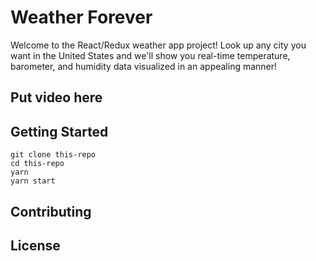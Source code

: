 # Weather Forever

Welcome to the React/Redux weather app project! Look up any city you want in the United States and we'll show you real-time temperature, barometer, and humidity data visualized in an appealing manner!

## Put video here

## Getting Started

```
git clone this-repo
cd this-repo
yarn
yarn start
```

## Contributing


## License
